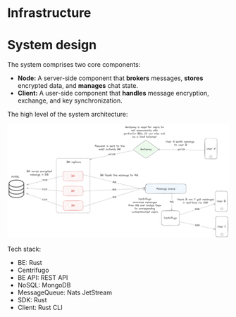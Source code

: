 # Infrastructure

# System design

The system comprises two core components:

- **Node:** A server-side component that **brokers** messages, **stores** encrypted data, and **manages** chat state.
- **Client:** A user-side component that **handles** message encryption, exchange, and key synchronization.

The high level of the system architecture:

![0_infrastructure_0.png](assets/0_infrastructure_0.png)

Tech stack:

- BE: Rust
- Centrifugo
- BE API: REST API
- NoSQL: MongoDB
- MessageQueue: Nats JetStream
- SDK: Rust
- Client: Rust CLI
